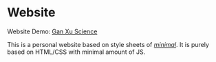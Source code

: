 # Website

Website Demo: [Gan Xu Science](https://ganxu.science)

This is a personal website based on style sheets of [*minimal*](https://github.com/pages-themes/minimal). It is purely based on HTML/CSS with minimal amount of JS.



